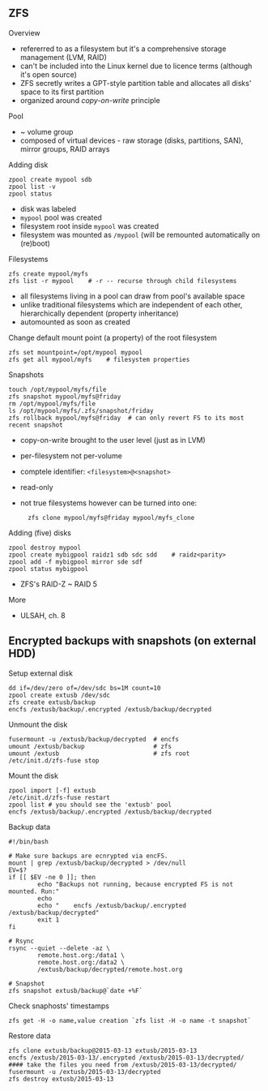 ZFS
---

Overview

* refererred to as a filesystem but it's a comprehensive storage management (LVM, RAID)
* can't be included into the Linux kernel due to licence terms (although it's open source)
* ZFS secretly writes a GPT-style partition table and allocates all disks' space to its first partition
* organized around *copy-on-write* principle

Pool

* ~ volume group
* composed of virtual devices - raw storage (disks, partitions, SAN), mirror groups, RAID arrays

Adding disk

    zpool create mypool sdb
    zpool list -v
    zpool status
    
* disk was labeled
* `mypool` pool was created
* filesystem root inside `mypool` was created
* filesystem was mounted as `/mypool` (will be remounted automatically on (re)boot)

Filesystems

    zfs create mypool/myfs
    zfs list -r mypool    # -r -- recurse through child filesystems

* all filesystems living in a pool can draw from pool's available space
* unlike traditional filesystems which are independent of each other, hierarchically dependent (property inheritance)
* automounted as soon as created

Change default mount point (a property) of the root filesystem

    zfs set mountpoint=/opt/mypool mypool
    zfs get all mypool/myfs    # filesystem properties

Snapshots

    touch /opt/mypool/myfs/file
    zfs snapshot mypool/myfs@friday
    rm /opt/mypool/myfs/file
    ls /opt/mypool/myfs/.zfs/snapshot/friday
    zfs rollback mypool/myfs@friday  # can only revert FS to its most recent snapshot

* copy-on-write brought to the user level (just as in LVM)
* per-filesystem not per-volume
* comptele identifier: `<filesystem>@<snapshot>`
* read-only
* not true filesystems however can be turned into one:

        zfs clone mypool/myfs@friday mypool/myfs_clone

Adding (five) disks

    zpool destroy mypool
    zpool create mybigpool raidz1 sdb sdc sdd    # raidz<parity>
    zpool add -f mybigpool mirror sde sdf
    zpool status mybigpool

* ZFS's RAID-Z ~ RAID 5

More

* ULSAH, ch. 8

Encrypted backups with snapshots (on external HDD)
-----------------------------------------------------

Setup external disk

    dd if=/dev/zero of=/dev/sdc bs=1M count=10
    zpool create extusb /dev/sdc
    zfs create extusb/backup
    encfs /extusb/backup/.encrypted /extusb/backup/decrypted

Unmount the disk

    fusermount -u /extusb/backup/decrypted  # encfs
    umount /extusb/backup                   # zfs
    umount /extusb                          # zfs root
    /etc/init.d/zfs-fuse stop

Mount the disk

    zpool import [-f] extusb
    /etc/init.d/zfs-fuse restart
    zpool list # you should see the 'extusb' pool
    encfs /extusb/backup/.encrypted /extusb/backup/decrypted

Backup data

    #!/bin/bash
    
    # Make sure backups are ecnrypted via encFS.
    mount | grep /extusb/backup/decrypted > /dev/null
    EV=$?
    if [[ $EV -ne 0 ]]; then
            echo "Backups not running, because encrypted FS is not mounted. Run:"
            echo
            echo "    encfs /extusb/backup/.encrypted /extusb/backup/decrypted"
            exit 1
    fi
    
    # Rsync
    rsync --quiet --delete -az \
            remote.host.org:/data1 \
            remote.host.org:/data2 \
            /extusb/backup/decrypted/remote.host.org
    
    # Snapshot
    zfs snapshot extusb/backup@`date +%F`

Check snaphosts' timestamps

    zfs get -H -o name,value creation `zfs list -H -o name -t snapshot`

Restore data

    zfs clone extusb/backup@2015-03-13 extusb/2015-03-13
    encfs /extusb/2015-03-13/.encrypted /extusb/2015-03-13/decrypted/
    #### take the files you need from /extusb/2015-03-13/decrypted/
    fusermount -u /extusb/2015-03-13/decrypted
    zfs destroy extusb/2015-03-13
